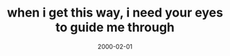 ---
layout: base.njk
title : 'when i get this way, i need your eyes to guide me through' 
view_title : 'when i get this way, i need your eyes to guide me through' 
year : '2000' 
date : '2000-02-01' 
img_file : '/drawing/wheniget.png' 
html_file : 'wheniget' 
next_html : 'hell.html' 
year_order : '103' 
permalink : "title/{{html_file}}.html"
---